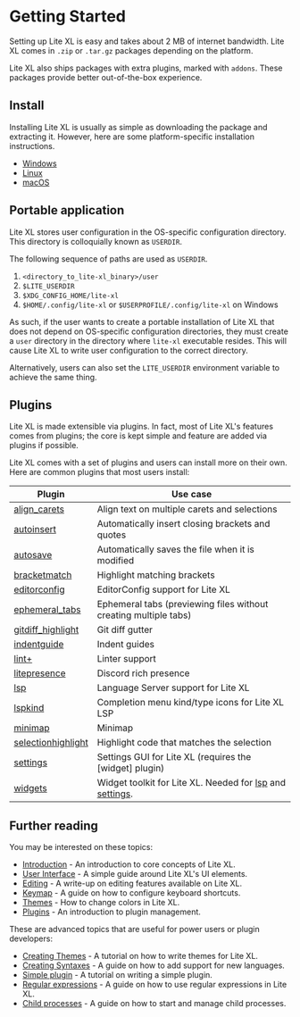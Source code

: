 # Getting Started

Setting up Lite XL is easy and takes about 2 MB of internet bandwidth.
Lite XL comes in `.zip` or `.tar.gz` packages depending on the platform.

Lite XL also ships packages with extra plugins, marked with `addons`.
These packages provide better out-of-the-box experience.

## Install

Installing Lite XL is usually as simple as downloading the package and extracting it.
However, here are some platform-specific installation instructions.

- [Windows]
- [Linux]
- [macOS]

## Portable application

Lite XL stores user configuration in the OS-specific configuration directory.
This directory is colloquially known as `USERDIR`.

The following sequence of paths are used as `USERDIR`.

1. `<directory_to_lite-xl_binary>/user`
2. `$LITE_USERDIR`
3. `$XDG_CONFIG_HOME/lite-xl`
4. `$HOME/.config/lite-xl` or `$USERPROFILE/.config/lite-xl` on Windows

As such, if the user wants to create a portable installation of Lite XL
that does not depend on OS-specific configuration directories,
they must create a `user` directory in the directory where `lite-xl` executable
resides.
This will cause Lite XL to write user configuration to the correct directory.

Alternatively, users can also set the `LITE_USERDIR` environment variable to
achieve the same thing.

## Plugins

Lite XL is made extensible via plugins.
In fact, most of Lite XL's features comes from plugins; the core is kept simple and
feature are added via plugins if possible.

Lite XL comes with a set of plugins and users can install more on their own.
Here are common plugins that most users install:


| Plugin               | Use case
| ------               | --------
| [align_carets]       | Align text on multiple carets and selections
| [autoinsert]         | Automatically insert closing brackets and quotes
| [autosave]           | Automatically saves the file when it is modified
| [bracketmatch]       | Highlight matching brackets
| [editorconfig]       | EditorConfig support for Lite XL
| [ephemeral_tabs]     | Ephemeral tabs (previewing files without creating multiple tabs)
| [gitdiff_highlight]  | Git diff gutter
| [indentguide]        | Indent guides
| [lint+]              | Linter support
| [litepresence]       | Discord rich presence
| [lsp]                | Language Server support for Lite XL
| [lspkind]            | Completion menu kind/type icons for Lite XL LSP
| [minimap]            | Minimap
| [selectionhighlight] | Highlight code that matches the selection
| [settings]           | Settings GUI for Lite XL (requires the [widget] plugin)
| [widgets]            | Widget toolkit for Lite XL. Needed for [lsp] and [settings].


## Further reading

You may be interested on these topics:

- [Introduction] - An introduction to core concepts of Lite XL.
- [User Interface] - A simple guide around Lite XL's UI elements.
- [Editing] - A write-up on editing features available on Lite XL.
- [Keymap] - A guide on how to configure keyboard shortcuts.
- [Themes] - How to change colors in Lite XL.
- [Plugins] - An introduction to plugin management.

These are advanced topics that are useful for power users or plugin developers:

- [Creating Themes] - A tutorial on how to write themes for Lite XL.
- [Creating Syntaxes] - A guide on how to add support for new languages.
- [Simple plugin] - A tutorial on writing a simple plugin.
- [Regular expressions] - A guide on how to use regular expressions in Lite XL.
- [Child processes] - A guide on how to start and manage child processes.



[Windows]:              windows.md
[Linux]:                linux.md
[macOS]:                macos.md
[align_carets]:         https://github.com/lite-xl/lite-xl-plugins/blob/master/plugins/align_carets.lua?raw=1
[autoinsert]:           https://github.com/lite-xl/lite-xl-plugins/blob/master/plugins/autoinsert.lua?raw=1
[autosave]:             https://github.com/lite-xl/lite-xl-plugins/blob/master/plugins/autosave.lua?raw=1
[bracketmatch]:         https://github.com/lite-xl/lite-xl-plugins/blob/master/plugins/bracketmatch.lua?raw=1
[editorconfig]:         https://github.com/lite-xl/lite-xl-plugins/blob/master/plugins/editorconfig
[ephemeral_tabs]:       https://github.com/lite-xl/lite-xl-plugins/blob/master/plugins/ephemeral_tabs.lua?raw=1
[gitdiff_highlight]:    https://github.com/vincens2005/lite-xl-gitdiff-highlight
[indentguide]:          https://github.com/lite-xl/lite-xl-plugins/blob/master/plugins/indentguide.lua?raw=1
[lint+]:                https://github.com/liquid600pgm/lintplus
[litepresence]:         https://github.com/TorchedSammy/Litepresence
[lsp]:                  https://github.com/lite-xl/lite-xl-lsp
[lspkind]:              https://github.com/TorchedSammy/lite-xl-lspkind
[minimap]:              https://github.com/lite-xl/lite-xl-plugins/blob/master/plugins/minimap.lua?raw=1
[selectionhighlight]:   https://github.com/lite-xl/lite-xl-plugins/blob/master/plugins/selectionhighlight.lua?raw=1
[settings]:             https://github.com/lite-xl/lite-xl-plugins/blob/master/plugins/settings.lua?raw=1
[widgets]:              https://github.com/lite-xl/lite-xl-widgets
[Introduction]:         ../guides/introduction
[User Interface]:       ../guides/user-interface
[Editing]:              ../user-guide/editing
[Keymap]:               ../user-guide/keymap
[Plugins]:              ../user-guide/plugins
[Themes]:               ../user-guide/themes
[Plugins]:              ../user-guide/plugins
[Creating Themes]:      ../developer-guide/creating-themes
[Creating Syntaxes]:    ../developer-guide/creating-syntaxes
[Simple plugin]:        ../developer-guide/simple-plugin
[Regular expressions]:  ../developer-guide/regular-expressions
[Child processes]:      ../developer-guide/child-processes